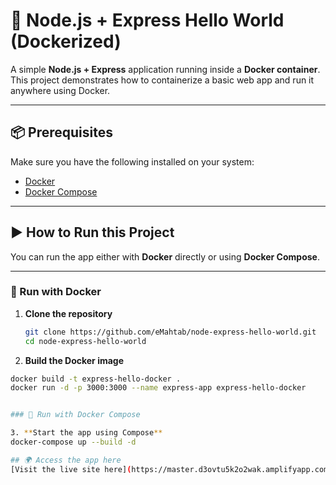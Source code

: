 # 🚀 Node.js + Express Hello World (Dockerized)

A simple **Node.js + Express** application running inside a **Docker container**.  
This project demonstrates how to containerize a basic web app and run it anywhere using Docker.

---

## 📦 Prerequisites
Make sure you have the following installed on your system:
- [Docker](https://docs.docker.com/get-docker/)  
- [Docker Compose](https://docs.docker.com/compose/)  

---

## ▶️ How to Run this Project

You can run the app either with **Docker** directly or using **Docker Compose**.

---

### 🐳 Run with Docker

1. **Clone the repository**
   ```bash
   git clone https://github.com/eMahtab/node-express-hello-world.git
   cd node-express-hello-world

2. **Build the Docker image**
  ```bash
  docker build -t express-hello-docker .
  docker run -d -p 3000:3000 --name express-app express-hello-docker


### 🐳 Run with Docker Compose

3. **Start the app using Compose**
  docker-compose up --build -d

## 🌍 Access the app here
[Visit the live site here](https://master.d3ovtu5k2o2wak.amplifyapp.com/)